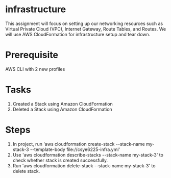 # infrastructure
This assignment will focus on setting up our networking resources such as Virtual Private Cloud (VPC), Internet Gateway, Route Tables, and Routes. We will use AWS CloudFormation for infrastructure setup and tear down.

# Prerequisite
AWS CLI with 2 new profiles

# Tasks
1. Created a Stack using Amazon CloudFormation
2. Deleted a Stack using Amazon CloudFormation

# Steps
1.  In project, run 'aws cloudformation create-stack \--stack-name my-stack-3 \--template-body file://csye6225-infra.yml'
2.  Use 'aws cloudformation describe-stacks \--stack-name my-stack-3' to check whether stack is created successfully.
3.  Run 'aws cloudformation delete-stack \--stack-name my-stack-3' to delete stack.
